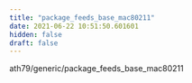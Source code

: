 ```yaml
---
title: "package_feeds_base_mac80211"
date: 2021-06-22 10:51:50.601601
hidden: false
draft: false
---
```


ath79/generic/package_feeds_base_mac80211


